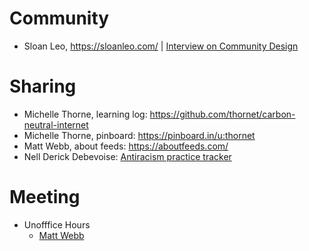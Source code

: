 # Community
- Sloan Leo, https://sloanleo.com/ | [Interview on Community Design](https://www.forbes.com/sites/nelldebevoise/2020/07/29/what-is-community-design-and-how-can-it-build-brave-spaces-with-heart/?sh=4a9549fe35e6)

# Sharing
- Michelle Thorne, learning log: https://github.com/thornet/carbon-neutral-internet
- Michelle Thorne, pinboard: https://pinboard.in/u:thornet
- Matt Webb, about feeds: https://aboutfeeds.com/
- Nell Derick Debevoise: [Antiracism practice tracker](https://docs.google.com/spreadsheets/d/1MqHF3eUXtdIFk0saMwHNohfhEIqlYxstRKZZvD7wWeA/edit#gid=0)

# Meeting
- Unofffice Hours
   - [Matt Webb](https://interconnected.org/home/)
